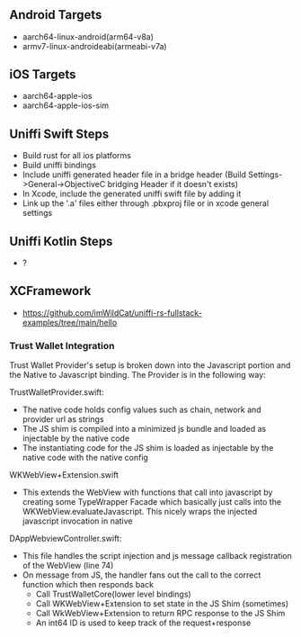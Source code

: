 #

## Android Targets 
- aarch64-linux-android(arm64-v8a)
- armv7-linux-androideabi(armeabi-v7a) 

## iOS Targets
- aarch64-apple-ios
- aarch64-apple-ios-sim

## Uniffi Swift Steps
- Build rust for all ios platforms
- Build uniffi bindings
- Include uniffi generated header file in a bridge header 
(Build Settings->General->ObjectiveC bridging Header if it doesn't exists)
- In Xcode, include the generated uniffi swift file by adding it
- Link up the '.a' files either through .pbxproj file or in xcode general settings

## Uniffi Kotlin Steps
- ?

## XCFramework 
- https://github.com/imWildCat/uniffi-rs-fullstack-examples/tree/main/hello

### Trust Wallet Integration
Trust Wallet Provider's setup is broken down into the Javascript portion and the Native to Javascript
binding.  The Provider is in the following way:

TrustWalletProvider.swift:
- The native code holds config values such as chain, network and provider url as strings
- The JS shim is compiled into a minimized js bundle and loaded as injectable by the native code
- The instantiating code for the JS shim is loaded as injectable by the native code with the native config

WKWebView+Extension.swift
- This extends the WebView with functions that call into javascript by creating some TypeWrapper
Facade which basically just calls into the WKWebView.evaluateJavascript.  This nicely wraps the
injected javascript invocation in native 

DAppWebviewController.swift:
- This file handles the script injection and js message callback registration of the WebView (line 74)
- On message from JS, the handler fans out the call to the correct function which then responds back
    - Call TrustWalletCore(lower level bindings)
    - Call WKWebView+Extension to set state in the JS Shim (sometimes)
    - Call WkWebView+Extension to return RPC response to the JS Shim
    - An int64 ID is used to keep track of the request+response
